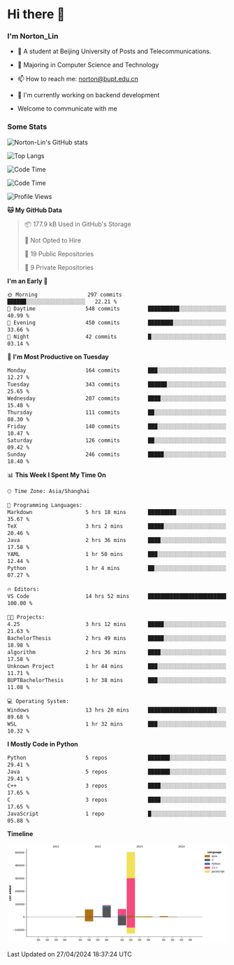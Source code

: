 
# Hi there 👋

### I'm Norton_Lin
- 🏫 A student at Beijing University of Posts and Telecommunications.
- 🌱 Majoring in Computer Science and Technology
- 📫 How to reach me: norton@bupt.edu.cn
- 🌱 I'm currently working on backend development

- Welcome to communicate with me

### Some Stats
![Norton-Lin's GitHub stats](https://github-readme-stats.vercel.app/api?username=Norton-Lin&count_private=true&show_icons=true&theme=radical)

![Top Langs](https://github-readme-stats.vercel.app/api/top-langs/?username=Norton-Lin&langs_count=10&layout=compact)

![Code Time](https://github-readme-stats.vercel.app/api/wakatime?username=Norton_Lin)

<!--START_SECTION:waka-->
![Code Time](http://img.shields.io/badge/Code%20Time-540%20hrs%2050%20mins-blue)

![Profile Views](http://img.shields.io/badge/Profile%20Views-1-blue)

**🐱 My GitHub Data** 

> 📦 177.9 kB Used in GitHub's Storage 
 > 
> 🚫 Not Opted to Hire
 > 
> 📜 19 Public Repositories 
 > 
> 🔑 9 Private Repositories 
 > 
**I'm an Early 🐤** 

```text
🌞 Morning                297 commits         ██████░░░░░░░░░░░░░░░░░░░   22.21 % 
🌆 Daytime                548 commits         ██████████░░░░░░░░░░░░░░░   40.99 % 
🌃 Evening                450 commits         ████████░░░░░░░░░░░░░░░░░   33.66 % 
🌙 Night                  42 commits          █░░░░░░░░░░░░░░░░░░░░░░░░   03.14 % 
```
📅 **I'm Most Productive on Tuesday** 

```text
Monday                   164 commits         ███░░░░░░░░░░░░░░░░░░░░░░   12.27 % 
Tuesday                  343 commits         ██████░░░░░░░░░░░░░░░░░░░   25.65 % 
Wednesday                207 commits         ████░░░░░░░░░░░░░░░░░░░░░   15.48 % 
Thursday                 111 commits         ██░░░░░░░░░░░░░░░░░░░░░░░   08.30 % 
Friday                   140 commits         ███░░░░░░░░░░░░░░░░░░░░░░   10.47 % 
Saturday                 126 commits         ██░░░░░░░░░░░░░░░░░░░░░░░   09.42 % 
Sunday                   246 commits         █████░░░░░░░░░░░░░░░░░░░░   18.40 % 
```


📊 **This Week I Spent My Time On** 

```text
🕑︎ Time Zone: Asia/Shanghai

💬 Programming Languages: 
Markdown                 5 hrs 18 mins       █████████░░░░░░░░░░░░░░░░   35.67 % 
TeX                      3 hrs 2 mins        █████░░░░░░░░░░░░░░░░░░░░   20.46 % 
Java                     2 hrs 36 mins       ████░░░░░░░░░░░░░░░░░░░░░   17.58 % 
YAML                     1 hr 50 mins        ███░░░░░░░░░░░░░░░░░░░░░░   12.44 % 
Python                   1 hr 4 mins         ██░░░░░░░░░░░░░░░░░░░░░░░   07.27 % 

🔥 Editors: 
VS Code                  14 hrs 52 mins      █████████████████████████   100.00 % 

🐱‍💻 Projects: 
4.25                     3 hrs 12 mins       █████░░░░░░░░░░░░░░░░░░░░   21.63 % 
BachelorThesis           2 hrs 49 mins       █████░░░░░░░░░░░░░░░░░░░░   18.98 % 
algorithm                2 hrs 36 mins       ████░░░░░░░░░░░░░░░░░░░░░   17.58 % 
Unknown Project          1 hr 44 mins        ███░░░░░░░░░░░░░░░░░░░░░░   11.71 % 
BUPTBachelorThesis       1 hr 38 mins        ███░░░░░░░░░░░░░░░░░░░░░░   11.08 % 

💻 Operating System: 
Windows                  13 hrs 20 mins      ██████████████████████░░░   89.68 % 
WSL                      1 hr 32 mins        ███░░░░░░░░░░░░░░░░░░░░░░   10.32 % 
```

**I Mostly Code in Python** 

```text
Python                   5 repos             ███████░░░░░░░░░░░░░░░░░░   29.41 % 
Java                     5 repos             ███████░░░░░░░░░░░░░░░░░░   29.41 % 
C++                      3 repos             ████░░░░░░░░░░░░░░░░░░░░░   17.65 % 
C                        3 repos             ████░░░░░░░░░░░░░░░░░░░░░   17.65 % 
JavaScript               1 repo              █░░░░░░░░░░░░░░░░░░░░░░░░   05.88 % 
```



**Timeline**

![Lines of Code chart](https://raw.githubusercontent.com/Norton-Lin/Norton-Lin/main/assets/bar_graph.png)


 Last Updated on 27/04/2024 18:37:24 UTC
<!--END_SECTION:waka-->
